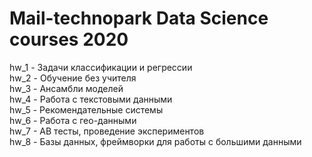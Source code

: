 # Mail-technopark Data Science courses 2020

hw_1 - Задачи классификации и регрессии<br>
hw_2 - Обучение без учителя<br>
hw_3 - Ансамбли моделей<br>
hw_4 - Работа с текстовыми данными<br>
hw_5 - Рекомендательные системы<br>
hw_6 - Работа с гео-данными<br>
hw_7 - AB тесты, проведение экспериментов<br>
hw_8 - Базы данных, фреймворки для работы с большими данными<br>
